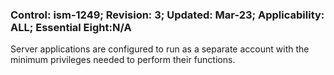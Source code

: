### Control: ism-1249; Revision: 3; Updated: Mar-23; Applicability: ALL; Essential Eight:N/A
<p>Server applications are configured to run as a separate account with the minimum privileges needed to perform their functions.</p>